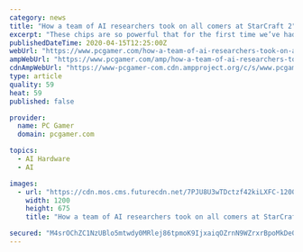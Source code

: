 ```yaml
---
category: news
title: "How a team of AI researchers took on all comers at StarCraft 2"
excerpt: "These chips are so powerful that for the first time we’ve had to introduce liquid cooling ... Unlike chess, the sheer number of 'pieces' that are in play in StarCraft poses immense challenges to an AI. The game offers 10^26 possible legal moves at every time-step—the moments when you stop to think what to do next—and that, to use ..."
publishedDateTime: 2020-04-15T12:25:00Z
webUrl: "https://www.pcgamer.com/how-a-team-of-ai-researchers-took-on-all-comers-at-starcraft-2/"
ampWebUrl: "https://www.pcgamer.com/amp/how-a-team-of-ai-researchers-took-on-all-comers-at-starcraft-2/"
cdnAmpWebUrl: "https://www-pcgamer-com.cdn.ampproject.org/c/s/www.pcgamer.com/amp/how-a-team-of-ai-researchers-took-on-all-comers-at-starcraft-2/"
type: article
quality: 59
heat: 59
published: false

provider:
  name: PC Gamer
  domain: pcgamer.com

topics:
  - AI Hardware
  - AI

images:
  - url: "https://cdn.mos.cms.futurecdn.net/7PJU8U3wTDctzf42kiLXFC-1200-80.jpg"
    width: 1200
    height: 675
    title: "How a team of AI researchers took on all comers at StarCraft 2"

secured: "M4srOChZC1NzUBlo5mtwdy0MRlej86tpmoK9IjxaiqOZrnN9WZrxrBpoMkDe0rRLIuKV3Ubz2txqzmqX6kg1knIo4hKTykZAZedTrHkZmoT9EiDq0ginRg9mjmTPkg2y3nkROgqVG4PNBsOxiqV3hkopuc0kJpu0kGmJtErnf3hv+WjBRIwOXpmVRokxB5CJl6mgfotiLB3RonywaDYrPZFPZbo/u+CIvtwipTrtWCw8RrZiWoUPngjZNGBMssfdNPq+rGOlHfqJzkPq7kpOqFF7iBDCah2GOs9VBgm2/RKd89+EziUYidIDqH0ZSdMp;43rX/GJ2at7cLotYSG3VJw=="
---
```


